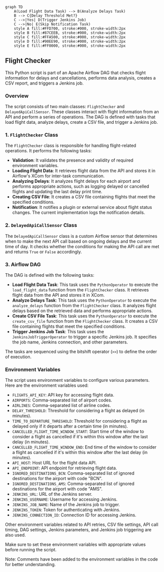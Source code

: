 ```mermaid
graph TD
    A(Load Flight Data Task) --> B(Analyze Delays Task)
    B --> C{Delay Threshold Met?}
    C -->|Yes| D(Trigger Jenkins Job)
    C -->|No| E(Skip Notification Task)
    style A fill:#FFD700, stroke:#000, stroke-width:2px
    style B fill:#87CEEB, stroke:#000, stroke-width:2px
    style C fill:#FFA500, stroke:#000, stroke-width:2px
    style D fill:#90EE90, stroke:#000, stroke-width:2px
    style E fill:#FF0000, stroke:#000, stroke-width:2px
```


Flight Checker
--------------

This Python script is part of an Apache Airflow DAG that checks flight information for delays and cancellations, performs data analysis, creates a CSV report, and triggers a Jenkins job.

### Overview

The script consists of two main classes: `FlightChecker` and `DelayedApiCallSensor`. These classes interact with flight information from an API and perform a series of operations. The DAG is defined with tasks that load flight data, analyze delays, create a CSV file, and trigger a Jenkins job.

### 1\. `FlightChecker` Class

The `FlightChecker` class is responsible for handling flight-related operations. It performs the following tasks:

* **Validation**: It validates the presence and validity of required environment variables.
* **Loading Flight Data**: It retrieves flight data from the API and stores it in Airflow's XCom for inter-task communication.
* **Analyzing Delays**: It analyzes flight delays for each airport and performs appropriate actions, such as logging delayed or cancelled flights and updating the last delay print time.
* **Creating CSV File**: It creates a CSV file containing flights that meet the specified conditions.
* **Notification**: It notifies a plugin or external service about flight status changes. The current implementation logs the notification details.

### 2\. `DelayedApiCallSensor` Class

The `DelayedApiCallSensor` class is a custom Airflow sensor that determines when to make the next API call based on ongoing delays and the current time of day. It checks whether the conditions for making the API call are met and returns `True` or `False` accordingly.

### 3\. Airflow DAG

The DAG is defined with the following tasks:

* **Load Flight Data Task**: This task uses the `PythonOperator` to execute the `load_flight_data` function from the `FlightChecker` class. It retrieves flight data from the API and stores it in XCom.
* **Analyze Delays Task**: This task uses the `PythonOperator` to execute the `analyze_delays` function from the `FlightChecker` class. It analyzes flight delays based on the retrieved data and performs appropriate actions.
* **Create CSV File Task**: This task uses the `PythonOperator` to execute the `create_csv_file` function from the `FlightChecker` class. It creates a CSV file containing flights that meet the specified conditions.
* **Trigger Jenkins Job Task**: This task uses the `JenkinsJobTriggerOperator` to trigger a specific Jenkins job. It specifies the job name, Jenkins connection, and other parameters.

The tasks are sequenced using the bitshift operator (`>>`) to define the order of execution.

### Environment Variables

The script uses environment variables to configure various parameters. Here are the environment variables used:

* `FLIGHTS_API_KEY`: API key for accessing flight data.
* `AIRPORTS`: Comma-separated list of airport codes.
* `AIRLINES`: Comma-separated list of airline codes.
* `DELAY_THRESHOLD`: Threshold for considering a flight as delayed (in minutes).
* `TIME_TO_DEPARTURE_THRESHOLD`: Threshold for considering a flight as delayed only if it departs after a certain time (in minutes).
* `CANCELLED_FLIGHT_TIME_WINDOW_START`: Start time of the window to consider a flight as cancelled if it's within this window after the last delay (in minutes).
* `CANCELLED_FLIGHT_TIME_WINDOW_END`: End time of the window to consider a flight as cancelled if it's within this window after the last delay (in minutes).
* `API_HOST`: Host URL for the flight data API.
* `API_ENDPOINT`: API endpoint for retrieving flight data.
* `IGNORED_DESTINATIONS_BCN`: Comma-separated list of ignored destinations for the airport with code "BCN".
* `IGNORED_DESTINATIONS_AMS`: Comma-separated list of ignored destinations for the airport with code "AMS".
* `JENKINS_URL`: URL of the Jenkins server.
* `JENKINS_USERNAME`: Username for accessing Jenkins.
* `JENKINS_JOB_NAME`: Name of the Jenkins job to trigger.
* `JENKINS_TOKEN`: Token for authenticating with Jenkins.
* `JENKINS_CONNECTION_ID`: Connection ID for accessing Jenkins.

Other environment variables related to API retries, CSV file settings, API call timing, DAG settings, Jenkins parameters, and Jenkins job triggering are also used.

Make sure to set these environment variables with appropriate values before running the script.

Note: Comments have been added to the environment variables in the code for better understanding.

